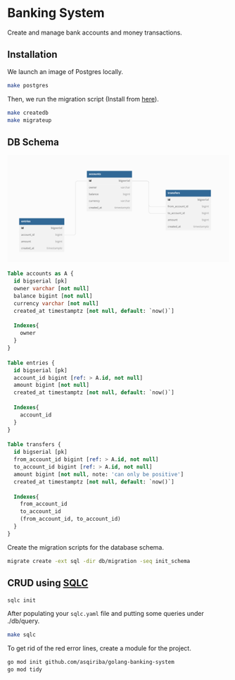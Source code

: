 # Banking System

Create and manage bank accounts and money transactions.

## Installation

We launch an image of Postgres locally.

```bash
make postgres
```

Then, we run the migration script (Install from [here](https://github.com/golang-migrate/migrate/tree/master/cmd/migrate)).

```bash
make createdb
make migrateup
```

## DB Schema

![](db/provision/db-schema.png)

```sql
Table accounts as A {
  id bigserial [pk]
  owner varchar [not null]
  balance bigint [not null]
  currency varchar [not null]
  created_at timestamptz [not null, default: `now()`]

  Indexes{
    owner
  }
}

Table entries {
  id bigserial [pk]
  account_id bigint [ref: > A.id, not null]
  amount bigint [not null]
  created_at timestamptz [not null, default: `now()`]

  Indexes{
    account_id
  }
}

Table transfers {
  id bigserial [pk]
  from_account_id bigint [ref: > A.id, not null]
  to_account_id bigint [ref: > A.id, not null]
  amount bigint [not null, note: 'can only be positive']
  created_at timestamptz [not null, default: `now()`]

  Indexes{
    from_account_id
    to_account_id
    (from_account_id, to_account_id)
  }
}
```

Create the migration scripts for the database schema.

```bash
migrate create -ext sql -dir db/migration -seq init_schema
```

## CRUD using [SQLC](https://docs.sqlc.dev/en/latest/overview/install.html)

```bash
sqlc init
```

After populating your `sqlc.yaml` file and putting some queries under ./db/query.

```bash
make sqlc
```

To get rid of the red error lines, create a module for the project.

```bash
go mod init github.com/asqiriba/golang-banking-system
go mod tidy
```
